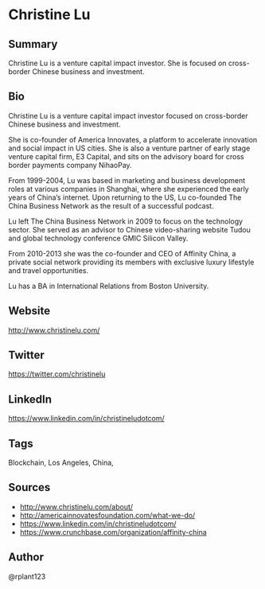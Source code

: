 # Christine Lu

## Summary
Christine Lu is a venture capital impact investor. She is focused on cross-border Chinese business and investment. 

## Bio
Christine Lu is a venture capital impact investor focused on cross-border Chinese business and investment. 

She is co-founder of America Innovates, a platform to accelerate innovation and social impact in US cities. She is also a venture partner of early stage venture capital firm, E3 Capital, and sits on the advisory board for cross border payments company NihaoPay. 

From 1999-2004, Lu was based in marketing and business development roles at various companies in Shanghai, where she experienced the early years of China’s internet. Upon returning to the US, Lu co-founded The China Business Network as the result of a successful podcast. 

Lu left The China Business Network in 2009 to focus on the technology sector. She served as an advisor to Chinese video-sharing website Tudou and global technology conference GMIC Silicon Valley.

From 2010-2013 she was the co-founder and CEO of Affinity China, a private social network providing its members with exclusive luxury lifestyle and travel opportunities. 

Lu has a BA in International Relations from Boston University.

## Website
http://www.christinelu.com/

## Twitter
https://twitter.com/christinelu

## LinkedIn
https://www.linkedin.com/in/christineludotcom/

## Tags
Blockchain, Los Angeles, China, 

## Sources
* http://www.christinelu.com/about/
* http://americainnovatesfoundation.com/what-we-do/
* https://www.linkedin.com/in/christineludotcom/
* https://www.crunchbase.com/organization/affinity-china

## Author
@rplant123
